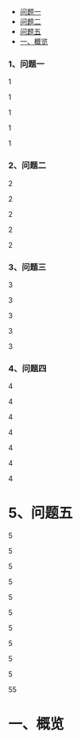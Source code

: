 
* [ 问题一 ](###1问题一)
* [ 问题二 ](#2问题二)
* [ 问题五 ](#5问题五)
* [一、概览](#一概览)



### 1、问题一

1

1

1

1

1

### 2、问题二

2

2

2

2

2

### 3、问题三

3

3

3

3

3

### 4、问题四

4

4

4

4



4

4

4

# 5、问题五

5

5

5

5

5

5

5

5

5



5

55



# 一、概览